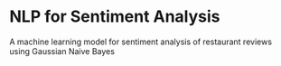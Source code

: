 # NLP for Sentiment Analysis
A machine learning model for sentiment analysis of restaurant reviews using Gaussian Naive Bayes
